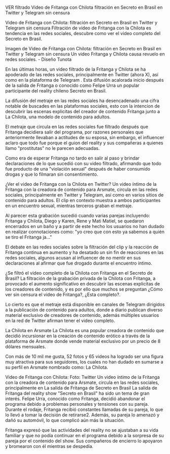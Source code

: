VER filtrado Video de Fritanga con Chilota filtración en Secreto en Brasil en Twitter y Telegram sin censura

Video de Fritanga con Chilota: filtración en Secreto en Brasil en Twitter y Telegram sin censura
Filtración de video de Fritanga con la Chilota es tendencia en las redes sociales, descubre como ver el video completo del Secreto en Brasil.

Imagen de Video de Fritanga con Chilota: filtración en Secreto en Brasil en Twitter y Telegram sin censura
Un video Fritanga y Chilota causa revuelo en redes sociales. - Diseño Tunota

En las últimas horas, un video filtrado de la Fritanga y Chilota se ha apoderado de las redes sociales, principalmente en Twitter (ahora X), así como en la plataforma de Telegram . Esta difusión acalorada inicio después de la salida de Fritanga o conocido como Felipe Urra un popular participante del reality chileno Secreto en Brasil.

La difusión del metraje en las redes sociales ha desencadenado una cifra notable de buscades en las plataformas sociales, esto con la intencion de descubrir las escenas explicitas del creador de contenido Fritanga junto a La Chilota, una modelo de contenido para adultos.

El metraje que circula en las redes sociales fue filtrado después que Fritanga decidiera salir del programa, por razones personales que anteriormente llevaban a actitudes de su esposa, sin embargo, el influencer aclaro que todo fue porque el guion del reality y sus compañeras a quienes llamo "prostitutas" no le parecen adecuadas.


Como era de esperar Fritanga no tardo en salir al paso y brindar declaraciones de lo que sucedió con su video filtrado, afirmando que todo fue producto de una "violación sexual" después de haber consumido drogas y que lo filmaran sin consentimiento.

¿Ver el video de Fritanga con la Chilota en Twitter?
Un video íntimo de la Fritanga con la creadora de contenido para Arsmate, circula en las redes sociales, principalmente en Twitter y Telegram, así como en varios sitios de contenido para adultos. El clip en contexto muestra a ambos participantes en un encuentro sexual, mientras terceros graban el metraje.

Al parecer esta grabación sucedió cuando varias parejas incluyendo: Fritanga y Chilota, Diego y Karen, Rene y Mati Matiel, se quedaron encerrados en un baño y a partir de este hecho los usuarios no han dudado en realizar connotaciones como: "yo creo que con esto ya sabemos a quién se tiro el Fritanga ja..."

El debate en las redes sociales sobre la filtración del clip y la reacción de Fritanga continua en aumento y ha desatado un sin fin de reacciones en las redes sociales, algunos acusan al influencer de no mentir en sus declaraciones al afirmar que fue drogado durante el encuentro íntimo.


¿Se filtró el video completo de la Chilota con Fritanga en el Secreto de Brasil?
La filtración de la grabación privada de la Chilota con Fritanga, a provocado el aumento significativo en descubrir las escenas explicitas de los creadores de contenido, y es por ello que muchos se preguntan ¿Cómo ver sin censura el video de Fritanga?, ¿Esta completo?.

Lo cierto es que el metraje está disponible en canales de Telegram dirigidos a la publicación de contenido para adultos, donde a diario publican diverso material exclusivo de creadores de contenido, además múltiples usuarios en la red de Twitter afirman tener el video completo.

La Chilota en Arsmate
La Chilota es una popular creadora de contenido que decidió incursionar en la creación de contenido erótico a través de la plataforma de Arsmate donde vende material exclusivo por un precio de 8 dólares mensuales.

Con más de 10 mil me gusta, 52 fotos y 65 videos ha logrado ser una figura muy atractiva para sus seguidores, los cuales no han dudado en sumarse a su perfil en Arsmate nombrado como: La Chilota.

Video de Fritanga con Chilota: Foto: Twitter
Un video íntimo de la Fritanga con la creadora de contenido para Arsmate, circula en las redes sociales, principalmente en
La salida de Fritanga de Secreto en Brasil
La salida de Fritanga del reality show "Secreto en Brasil" ha sido un tema de gran interés. Felipe Urra, conocido como Fritanga, decidió abandonar el programa debido a problemas personales y tensiones con su pareja. Durante el rodaje, Fritanga recibió constantes llamadas de su pareja, lo que lo llevó a tomar la decisión de retirarse2. Además, su pareja lo amenazó y dañó su automóvil, lo que complicó aún más la situación.

Fritanga expresó que las actividades del reality no se ajustaban a su vida familiar y que no podía continuar en el programa debido a la sorpresa de su pareja por el contenido del show. Sus compañeros de encierro lo apoyaron y bromearon con él mientras se despedía.
